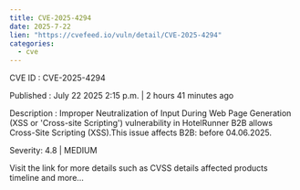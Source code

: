 ```yaml
--- 
title: CVE-2025-4294
date: 2025-7-22
lien: "https://cvefeed.io/vuln/detail/CVE-2025-4294"
categories:
  - cve
---
```


CVE ID : CVE-2025-4294

Published :  July 22
2025
2:15 p.m. | 2 hours
41 minutes ago

Description : Improper Neutralization of Input During Web Page Generation (XSS or 'Cross-site Scripting') vulnerability in HotelRunner B2B allows Cross-Site Scripting (XSS).This issue affects B2B: before 04.06.2025.

Severity: 4.8 | MEDIUM

Visit the link for more details
such as CVSS details
affected products
timeline
and more...
